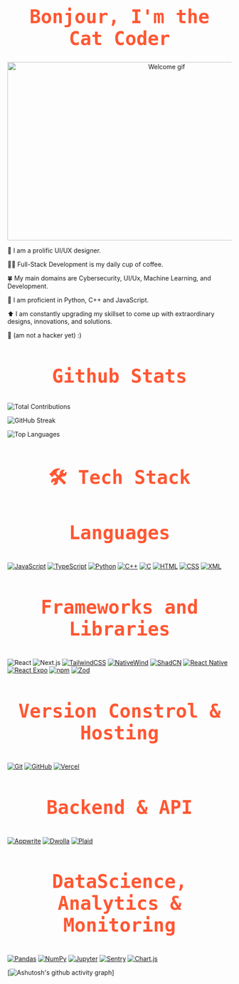 <head>
  <link rel="preconnect" href="https://fonts.googleapis.com">
  <link rel="preconnect" href="https://fonts.gstatic.com" crossorigin>
  <link href="https://fonts.googleapis.com/css2?family=Inconsolata:wght@200..900&display=swap" rel="stylesheet">
</head>

<div align="center">
  <h1 style="font-size: 3em; font-family: 'Inconsolata', monospace; color: #FF5733; text-align: center;">
    Bonjour, I'm the Cat Coder
  </h1>

  <img src="https://i.giphy.com/media/v1.Y2lkPTc5MGI3NjExbGpsbnBocnY3eTgycDVlb3JyYjNlcjNneTQ4NGhudG1vN240bjRmdCZlcD12MV9pbnRlcm5hbF9naWZfYnlfaWQmY3Q9Zw/bTVH8Xo4Wo0alEs2fW/giphy.gif" width="700" height="400" alt="Welcome gif">
</div>

🎨 I am a prolific UI/UX designer.

🧑‍💻 Full-Stack Development is my daily cup of coffee.

🍀 My main domains are Cybersecurity, UI/Ux, Machine Learning, and Development.

🐍 I am proficient in Python, C++ and JavaScript.

⬆️ I am constantly upgrading my skillset to come up with extraordinary designs, innovations, and solutions.

🌟 (am not a hacker yet) :)

<h2 style="font-size: 3em; font-family: 'Inconsolata', monospace; color: #FF5733; text-align: center;">
  Github Stats
</h2>

<!-- Only include the GitHub Stats card once -->

![Total Contributions](https://github-readme-stats.vercel.app/api?username=aditisahu1234&show_icons=true&count_private=true&hide=prs&theme=radical)

![GitHub Streak](https://github-readme-streak-stats.herokuapp.com/?user=aditisahu1234&theme=radical)

![Top Languages](https://github-readme-stats.vercel.app/api/top-langs/?username=aditisahu1234&layout=compact&theme=radical)

<h2 style="font-size: 3em; font-family: 'Inconsolata', monospace; color: #FF5733; text-align: center;">
  🛠️ Tech Stack
</h2>


<h3 style="font-size: 3em; font-family: 'Inconsolata', monospace; color: #FF5733; text-align: center;">
  Languages
</h3>

[![JavaScript](https://img.shields.io/badge/JavaScript-F7DF1E?style=flat&logo=javascript&logoColor=black)](https://developer.mozilla.org/en-US/docs/Web/JavaScript)
[![TypeScript](https://img.shields.io/badge/TypeScript-3178C6?style=flat&logo=typescript&logoColor=white)](https://www.typescriptlang.org/)
[![Python](https://img.shields.io/badge/Python-3776AB?style=flat&logo=python&logoColor=white)](https://www.python.org/)
[![C++](https://img.shields.io/badge/C++-00599C?style=flat&logo=cplusplus&logoColor=white)](https://en.wikipedia.org/wiki/C%2B%2B)
[![C](https://img.shields.io/badge/C-00599C?style=flat&logo=c&logoColor=white)](https://en.wikipedia.org/wiki/C_(programming_language))
[![HTML](https://img.shields.io/badge/HTML-E34F26?style=flat&logo=html5&logoColor=white)](https://developer.mozilla.org/en-US/docs/Web/HTML)
[![CSS](https://img.shields.io/badge/CSS-1572B6?style=flat&logo=css3&logoColor=white)](https://developer.mozilla.org/en-US/docs/Web/CSS)
[![XML](https://img.shields.io/badge/XML-FF8C00?style=flat&logo=xml&logoColor=white)](https://www.w3.org/XML/)

<h3 style="font-size: 3em; font-family: 'Inconsolata', monospace; color: #FF5733; text-align: center;">
  Frameworks and Libraries
</h3>

![React](https://img.shields.io/badge/React-61DAFB?style=flat&logo=react&logoColor=black)
![Next.js](https://img.shields.io/badge/Next.js-000000?style=flat&logo=next.js&logoColor=white)
[![TailwindCSS](https://img.shields.io/badge/TailwindCSS-06B6D4?style=flat&logo=tailwind-css&logoColor=white)](https://tailwindcss.com/)
[![NativeWind](https://img.shields.io/badge/NativeWind-61DAFB?style=flat&logo=react&logoColor=black)](https://www.nativewind.dev/)
[![ShadCN](https://img.shields.io/badge/ShadCN-000000?style=flat&logo=github&logoColor=white)](https://github.com/shadcn/ui)
[![React Native](https://img.shields.io/badge/React_Native-20232A?style=flat&logo=react&logoColor=61DAFB)](https://reactnative.dev/)
[![React Expo](https://img.shields.io/badge/Expo-000020?style=flat&logo=expo&logoColor=white)](https://expo.dev/)
[![npm](https://img.shields.io/badge/npm-CB3837?style=flat&logo=npm&logoColor=white)](https://www.npmjs.com/)
[![Zod](https://img.shields.io/badge/Zod-2C7B76?style=flat&logo=typescript&logoColor=white)](https://zod.dev/)

<h3 style="font-size: 3em; font-family: 'Inconsolata', monospace; color: #FF5733; text-align: center;">
  Version Constrol & Hosting
</h3>

[![Git](https://img.shields.io/badge/Git-F05032?style=flat&logo=git&logoColor=white)](https://git-scm.com/)
[![GitHub](https://img.shields.io/badge/GitHub-181717?style=flat&logo=github&logoColor=white)](https://github.com/)
[![Vercel](https://img.shields.io/badge/Vercel-000000?style=flat&logo=vercel&logoColor=white)](https://vercel.com/)

<h3 style="font-size: 3em; font-family: 'Inconsolata', monospace; color: #FF5733; text-align: center;">
  Backend & API
</h3>

[![Appwrite](https://img.shields.io/badge/Appwrite-2A4E6C?style=flat&logo=appwrite&logoColor=white)](https://appwrite.io/)
[![Dwolla](https://img.shields.io/badge/Dwolla-00B1B2?style=flat&logo=dwolla&logoColor=white)](https://www.dwolla.com/)
[![Plaid](https://img.shields.io/badge/Plaid-3D6B72?style=flat&logo=plaid&logoColor=white)](https://plaid.com/)

<h3 style="font-size: 3em; font-family: 'Inconsolata', monospace; color: #FF5733; text-align: center;">
  DataScience, Analytics & Monitoring
</h3>

[![Pandas](https://img.shields.io/badge/Pandas-150458?style=flat&logo=pandas&logoColor=white)](https://pandas.pydata.org/)
[![NumPy](https://img.shields.io/badge/NumPy-013243?style=flat&logo=numpy&logoColor=white)](https://numpy.org/)
[![Jupyter](https://img.shields.io/badge/Jupyter-F37626?style=flat&logo=jupyter&logoColor=white)](https://jupyter.org/)
[![Sentry](https://img.shields.io/badge/Sentry-362D59?style=flat&logo=sentry&logoColor=white)](https://sentry.io/)
[![Chart.js](https://img.shields.io/badge/Chart.js-FE3B00?style=flat&logo=chart.js&logoColor=white)](https://www.chartjs.org/)

[![Ashutosh's github activity graph](https://github-readme-activity-graph.vercel.app/graph?username=aditisahu1234-ban&bg_color=282024&color=5a9e4c&line=4c9e5d&point=3e413f&area=true&hide_border=true)]
<!--
**aditisahu1234/aditisahu1234** is a ✨ _special_ ✨ repository because its `README.md` (this file) appears on your GitHub profile.

Here are some ideas to get you started:

- 🔭 I’m currently working on ...
- 🌱 I’m currently learning ...
- 👯 I’m looking to collaborate on ...
- 🤔 I’m looking for help with ...
- 💬 Ask me about ...
- 📫 How to reach me: ...
- 😄 Pronouns: ...
- ⚡ Fun fact: ...
-->
